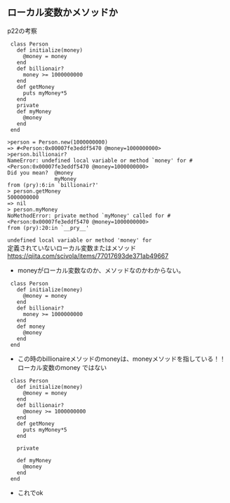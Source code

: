 ## ローカル変数かメソッドか

p22の考察
```
 class Person
   def initialize(money)
     @money = money
   end
   def billionair?
     money >= 1000000000
   end
   def getMoney
     puts myMoney*5
   end
   private
   def myMoney
     @money
   end
 end

>person = Person.new(1000000000)
=> #<Person:0x00007fe3eddf5470 @money=1000000000>
>person.billionair?
NameError: undefined local variable or method `money' for #<Person:0x00007fe3eddf5470 @money=1000000000>
Did you mean?  @money
               myMoney
from (pry):6:in `billionair?'
> person.getMoney
5000000000
=> nil
> person.myMoney
NoMethodError: private method `myMoney' called for #<Person:0x00007fe3eddf5470 @money=1000000000>
from (pry):20:in `__pry__'
```

`undefined local variable or method 'money' for `  
定義されていないローカル変数またはメソッド
https://qiita.com/scivola/items/77017693de371ab49667

- moneyがローカル変数なのか、メソッドなのかわからない。
```
 class Person
   def initialize(money)
     @money = money
   end
   def billionair?
     money >= 1000000000
   end
   def money
     @money
   end
 end
```
- この時のbillionaireメソッドのmoneyは、moneyメソッドを指している！！  
ローカル変数のmoney ではない
```
 class Person
   def initialize(money)
     @money = money
   end
   def billionair?
     @money >= 1000000000
   end
   def getMoney
     puts myMoney*5
   end

   private

   def myMoney
     @money
   end
 end
```
- これでok